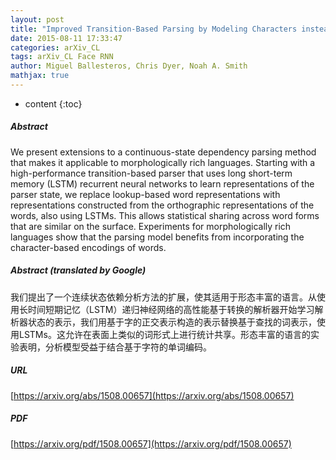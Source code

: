 ```yaml
---
layout: post
title: "Improved Transition-Based Parsing by Modeling Characters instead of Words with LSTMs"
date: 2015-08-11 17:33:47
categories: arXiv_CL
tags: arXiv_CL Face RNN
author: Miguel Ballesteros, Chris Dyer, Noah A. Smith
mathjax: true
---
```


* content
{:toc}

##### Abstract
We present extensions to a continuous-state dependency parsing method that makes it applicable to morphologically rich languages. Starting with a high-performance transition-based parser that uses long short-term memory (LSTM) recurrent neural networks to learn representations of the parser state, we replace lookup-based word representations with representations constructed from the orthographic representations of the words, also using LSTMs. This allows statistical sharing across word forms that are similar on the surface. Experiments for morphologically rich languages show that the parsing model benefits from incorporating the character-based encodings of words.

##### Abstract (translated by Google)
我们提出了一个连续状态依赖分析方法的扩展，使其适用于形态丰富的语言。从使用长时间短期记忆（LSTM）递归神经网络的高性能基于转换的解析器开始学习解析器状态的表示，我们用基于字的正交表示构造的表示替换基于查找的词表示，使用LSTMs。这允许在表面上类似的词形式上进行统计共享。形态丰富的语言的实验表明，分析模型受益于结合基于字符的单词编码。

##### URL
[https://arxiv.org/abs/1508.00657](https://arxiv.org/abs/1508.00657)

##### PDF
[https://arxiv.org/pdf/1508.00657](https://arxiv.org/pdf/1508.00657)


